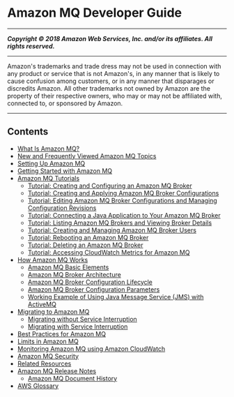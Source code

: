# Amazon MQ Developer Guide

-----
*****Copyright &copy; 2018 Amazon Web Services, Inc. and/or its affiliates. All rights reserved.*****

-----
Amazon's trademarks and trade dress may not be used in 
     connection with any product or service that is not Amazon's, 
     in any manner that is likely to cause confusion among customers, 
     or in any manner that disparages or discredits Amazon. All other 
     trademarks not owned by Amazon are the property of their respective
     owners, who may or may not be affiliated with, connected to, or 
     sponsored by Amazon.

-----
## Contents
+ [What Is Amazon MQ?](welcome.md)
+ [New and Frequently Viewed Amazon MQ Topics](amazon-mq-newly-added-most-frequently-viewed-topics.md)
+ [Setting Up Amazon MQ](amazon-mq-setting-up.md)
+ [Getting Started with Amazon MQ](amazon-mq-getting-started.md)
+ [Amazon MQ Tutorials](amazon-mq-tutorials.md)
   + [Tutorial: Creating and Configuring an Amazon MQ Broker](amazon-mq-creating-configuring-broker.md)
   + [Tutorial: Creating and Applying Amazon MQ Broker Configurations](amazon-mq-creating-applying-configurations.md)
   + [Tutorial: Editing Amazon MQ Broker Configurations and Managing Configuration Revisions](amazon-mq-editing-managing-configurations.md)
   + [Tutorial: Connecting a Java Application to Your Amazon MQ Broker](amazon-mq-connecting-application.md)
   + [Tutorial: Listing Amazon MQ Brokers and Viewing Broker Details](amazon-mq-listing-brokers.md)
   + [Tutorial: Creating and Managing Amazon MQ Broker Users](amazon-mq-listing-managing-users.md)
   + [Tutorial: Rebooting an Amazon MQ Broker](amazon-mq-rebooting-broker.md)
   + [Tutorial: Deleting an Amazon MQ Broker](amazon-mq-deleting-broker.md)
   + [Tutorial: Accessing CloudWatch Metrics for Amazon MQ](amazon-mq-accessing-metrics.md)
+ [How Amazon MQ Works](amazon-mq-how-it-works.md)
   + [Amazon MQ Basic Elements](amazon-mq-basic-elements.md)
   + [Amazon MQ Broker Architecture](amazon-mq-broker-architecture.md)
   + [Amazon MQ Broker Configuration Lifecycle](amazon-mq-broker-configuration-lifecycle.md)
   + [Amazon MQ Broker Configuration Parameters](amazon-mq-broker-configuration-parameters.md)
   + [Working Example of Using Java Message Service (JMS) with ActiveMQ](amazon-mq-working-java-example.md)
+ [Migrating to Amazon MQ](amazon-mq-migrating.md)
   + [Migrating without Service Interruption](amazon-mq-migrating-no-service-interruption.md)
   + [Migrating with Service Interruption](amazon-mq-migrating-service-interruption.md)
+ [Best Practices for Amazon MQ](amazon-mq-best-practices.md)
+ [Limits in Amazon MQ](amazon-mq-limits.md)
+ [Monitoring Amazon MQ using Amazon CloudWatch](amazon-mq-monitoring-cloudwatch.md)
+ [Amazon MQ Security](amazon-mq-security.md)
+ [Related Resources](amazon-mq-related-resources.md)
+ [Amazon MQ Release Notes](amazon-mq-release-notes.md)
   + [Amazon MQ Document History](amazon-mq-documentation-history.md)
+ [AWS Glossary](glossary.md)